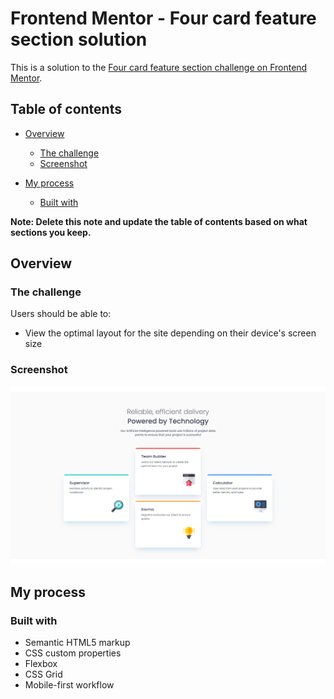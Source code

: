 # Frontend Mentor - Four card feature section solution

This is a solution to the [Four card feature section challenge on Frontend Mentor](https://www.frontendmentor.io/challenges/four-card-feature-section-weK1eFYK).

## Table of contents

-   [Overview](#overview)

    -   [The challenge](#the-challenge)
    -   [Screenshot](#screenshot)

-   [My process](#my-process)
    -   [Built with](#built-with)

**Note: Delete this note and update the table of contents based on what sections you keep.**

## Overview

### The challenge

Users should be able to:

-   View the optimal layout for the site depending on their device's screen size

### Screenshot

![](./screenshot.jpg)

## My process

### Built with

-   Semantic HTML5 markup
-   CSS custom properties
-   Flexbox
-   CSS Grid
-   Mobile-first workflow
